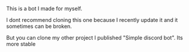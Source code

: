 This is a bot I made for myself.

I dont recommend cloning this one because I recently update it and it sometimes can be broken.

But you can clone my other project I published "Simple discord bot". Its more stable
